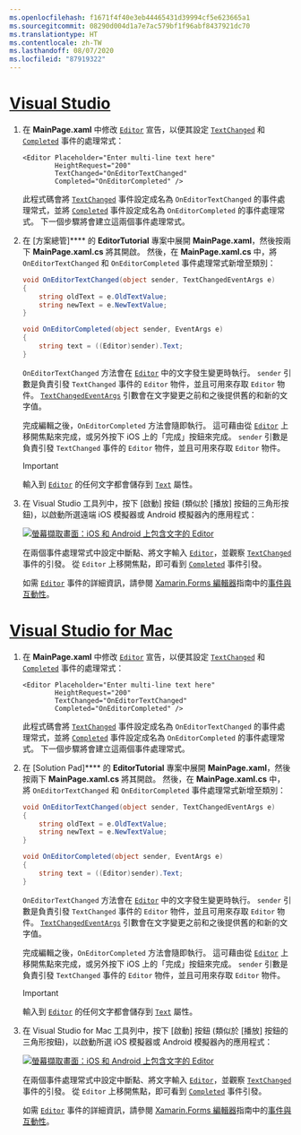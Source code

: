 ```yaml
---
ms.openlocfilehash: f1671f4f40e3eb44465431d39994cf5e623665a1
ms.sourcegitcommit: 08290d004d1a7e7ac579bf1f96abf8437921dc70
ms.translationtype: HT
ms.contentlocale: zh-TW
ms.lasthandoff: 08/07/2020
ms.locfileid: "87919322"
---
```

# <a name="visual-studio"></a>[Visual Studio](#tab/vswin)

1. 在 **MainPage.xaml** 中修改 [`Editor`](xref:Xamarin.Forms.Editor) 宣告，以便其設定 [`TextChanged`](xref:Xamarin.Forms.InputView.TextChanged) 和 [`Completed`](xref:Xamarin.Forms.Editor.Completed) 事件的處理常式：

    ```xaml
    <Editor Placeholder="Enter multi-line text here"
            HeightRequest="200"
            TextChanged="OnEditorTextChanged"
            Completed="OnEditorCompleted" />
    ```

    此程式碼會將 [`TextChanged`](xref:Xamarin.Forms.InputView.TextChanged) 事件設定成名為 `OnEditorTextChanged` 的事件處理常式，並將 [`Completed`](xref:Xamarin.Forms.Editor.Completed) 事件設定成名為 `OnEditorCompleted` 的事件處理常式。 下一個步驟將會建立這兩個事件處理常式。

1. 在 [方案總管]**** 的 **EditorTutorial** 專案中展開 **MainPage.xaml**，然後按兩下 **MainPage.xaml.cs** 將其開啟。 然後，在 **MainPage.xaml.cs** 中，將 `OnEditorTextChanged` 和 `OnEditorCompleted` 事件處理常式新增至類別：

    ```csharp
    void OnEditorTextChanged(object sender, TextChangedEventArgs e)
    {
        string oldText = e.OldTextValue;
        string newText = e.NewTextValue;
    }

    void OnEditorCompleted(object sender, EventArgs e)
    {
        string text = ((Editor)sender).Text;
    }
    ```

    `OnEditorTextChanged` 方法會在 [`Editor`](xref:Xamarin.Forms.Editor) 中的文字發生變更時執行。 `sender` 引數是負責引發 `TextChanged` 事件的 `Editor` 物件，並且可用來存取 `Editor` 物件。 [`TextChangedEventArgs`](xref:Xamarin.Forms.TextChangedEventArgs) 引數會在文字變更之前和之後提供舊的和新的文字值。

    完成編輯之後，`OnEditorCompleted` 方法會隨即執行。 這可藉由從 [`Editor`](xref:Xamarin.Forms.Editor) 上移開焦點來完成，或另外按下 iOS 上的「完成」按鈕來完成。 `sender` 引數是負責引發 `TextChanged` 事件的 `Editor` 物件，並且可用來存取 `Editor` 物件。

    > [!IMPORTANT]
    > 輸入到 [`Editor`](xref:Xamarin.Forms.Editor) 的任何文字都會儲存到 [`Text`](xref:Xamarin.Forms.InputView.Text) 屬性。

1. 在 Visual Studio 工具列中，按下 [啟動] 按鈕 (類似於 [播放] 按鈕的三角形按鈕)，以啟動所選遠端 iOS 模擬器或 Android 模擬器內的應用程式：

    [![螢幕擷取畫面：iOS 和 Android 上包含文字的 Editor](../images/text-changes.png "包含文字的 Editor")](../images/text-changes-large.png#lightbox "包含文字的 Editor")

    在兩個事件處理常式中設定中斷點、將文字輸入 [`Editor`](xref:Xamarin.Forms.Editor)，並觀察 [`TextChanged`](xref:Xamarin.Forms.InputView.TextChanged) 事件的引發。 從 `Editor` 上移開焦點，即可看到 [`Completed`](xref:Xamarin.Forms.Entry.Completed) 事件引發。

    如需 [`Editor`](xref:Xamarin.Forms.Editor) 事件的詳細資訊，請參閱 [Xamarin.Forms 編輯器](~/xamarin-forms/user-interface/text/editor.md)指南中的[事件與互動性](~/xamarin-forms/user-interface/text/editor.md#events-and-interactivity)。

# <a name="visual-studio-for-mac"></a>[Visual Studio for Mac](#tab/vsmac)

1. 在 **MainPage.xaml** 中修改 [`Editor`](xref:Xamarin.Forms.Editor) 宣告，以便其設定 [`TextChanged`](xref:Xamarin.Forms.InputView.TextChanged) 和 [`Completed`](xref:Xamarin.Forms.Editor.Completed) 事件的處理常式：

    ```xaml
    <Editor Placeholder="Enter multi-line text here"
            HeightRequest="200"
            TextChanged="OnEditorTextChanged"
            Completed="OnEditorCompleted" />
    ```

    此程式碼會將 [`TextChanged`](xref:Xamarin.Forms.InputView.TextChanged) 事件設定成名為 `OnEditorTextChanged` 的事件處理常式，並將 [`Completed`](xref:Xamarin.Forms.Editor.Completed) 事件設定成名為 `OnEditorCompleted` 的事件處理常式。 下一個步驟將會建立這兩個事件處理常式。

1. 在 [Solution Pad]**** 的 **EditorTutorial** 專案中展開 **MainPage.xaml**，然後按兩下 **MainPage.xaml.cs** 將其開啟。 然後，在 **MainPage.xaml.cs** 中，將 `OnEditorTextChanged` 和 `OnEditorCompleted` 事件處理常式新增至類別：

    ```csharp
    void OnEditorTextChanged(object sender, TextChangedEventArgs e)
    {
        string oldText = e.OldTextValue;
        string newText = e.NewTextValue;
    }

    void OnEditorCompleted(object sender, EventArgs e)
    {
        string text = ((Editor)sender).Text;
    }
    ```

    `OnEditorTextChanged` 方法會在 [`Editor`](xref:Xamarin.Forms.Editor) 中的文字發生變更時執行。 `sender` 引數是負責引發 `TextChanged` 事件的 `Editor` 物件，並且可用來存取 `Editor` 物件。 [`TextChangedEventArgs`](xref:Xamarin.Forms.TextChangedEventArgs) 引數會在文字變更之前和之後提供舊的和新的文字值。

    完成編輯之後，`OnEditorCompleted` 方法會隨即執行。 這可藉由從 [`Editor`](xref:Xamarin.Forms.Editor) 上移開焦點來完成，或另外按下 iOS 上的「完成」按鈕來完成。 `sender` 引數是負責引發 `TextChanged` 事件的 `Editor` 物件，並且可用來存取 `Editor` 物件。

    > [!IMPORTANT]
    > 輸入到 [`Editor`](xref:Xamarin.Forms.Editor) 的任何文字都會儲存到 [`Text`](xref:Xamarin.Forms.InputView.Text) 屬性。

1. 在 Visual Studio for Mac 工具列中，按下 [啟動] 按鈕 (類似於 [播放] 按鈕的三角形按鈕)，以啟動所選 iOS 模擬器或 Android 模擬器內的應用程式：

    [![螢幕擷取畫面：iOS 和 Android 上包含文字的 Editor](../images/text-changes.png "包含文字的 Editor")](../images/text-changes-large.png#lightbox "包含文字的 Editor")

    在兩個事件處理常式中設定中斷點、將文字輸入 [`Editor`](xref:Xamarin.Forms.Editor)，並觀察 [`TextChanged`](xref:Xamarin.Forms.InputView.TextChanged) 事件的引發。 從 `Editor` 上移開焦點，即可看到 [`Completed`](xref:Xamarin.Forms.Entry.Completed) 事件引發。

    如需 [`Editor`](xref:Xamarin.Forms.Editor) 事件的詳細資訊，請參閱 [Xamarin.Forms 編輯器](~/xamarin-forms/user-interface/text/editor.md)指南中的[事件與互動性](~/xamarin-forms/user-interface/text/editor.md#events-and-interactivity)。
